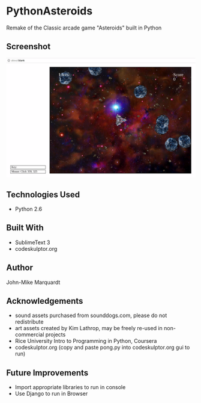 # PythonAsteroids
Remake of the Classic arcade game "Asteroids" built in Python

## Screenshot

![ScreenShot](./screenshot.png)

## Technologies Used
- Python 2.6

## Built With
- SublimeText 3
- codeskulptor.org

## Author
John-Mike Marquardt

## Acknowledgements
* sound assets purchased from sounddogs.com, please do not redistribute
* art assets created by Kim Lathrop, may be freely re-used in non-commercial projects
* Rice University Intro to Programming in Python, Coursera
* codeskulptor.org (copy and paste pong.py into codeskulptor.org gui to run)

## Future Improvements
- Import appropriate libraries to run in console
- Use Django to run in Browser
